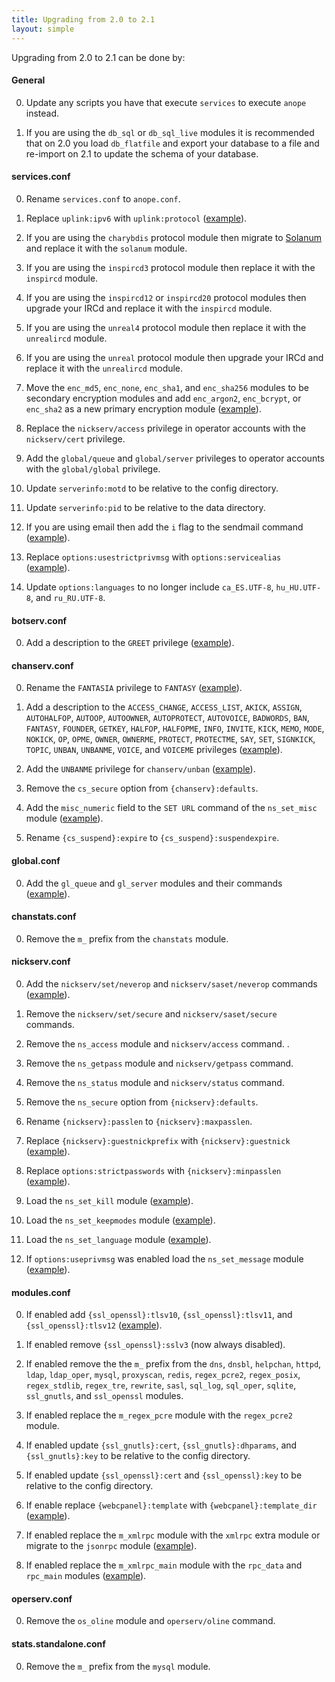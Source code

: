 ```yaml
---
title: Upgrading from 2.0 to 2.1
layout: simple
---
```


Upgrading from 2.0 to 2.1 can be done by:

#### General

0. Update any scripts you have that execute `services` to execute `anope` instead.

0. If you are using the `db_sql` or `db_sql_live` modules it is recommended that on 2.0 you load `db_flatfile` and export your database to a file and re-import on 2.1 to update the schema of your database.

#### services.conf

0. Rename `services.conf` to `anope.conf`.

0. Replace `uplink:ipv6` with `uplink:protocol` ([example](https://github.com/anope/anope/blob/2.1.0/data/anope.example.conf#L172-L176)).

0. If you are using the `charybdis` protocol module then migrate to [Solanum](https://github.com/solanum-ircd/solanum) and replace it with the `solanum` module.

0. If you are using the `inspircd3` protocol module then replace it with the `inspircd` module.

0. If you are using the `inspircd12` or `inspircd20` protocol modules then upgrade your IRCd and replace it with the `inspircd` module.

0. If you are using the `unreal4` protocol module then replace it with the `unrealircd` module.

0. If you are using the `unreal` protocol module then upgrade your IRCd and replace it with the `unrealircd` module.

0. Move the `enc_md5`, `enc_none`, `enc_sha1`, and `enc_sha256` modules to be secondary encryption modules and add `enc_argon2`, `enc_bcrypt`, or `enc_sha2` as a new primary encryption module ([example](https://github.com/anope/anope/blob/2.1.4/data/anope.example.conf#L1228-L1345)).

0. Replace the `nickserv/access` privilege in operator accounts with the `nickserv/cert` privilege.

0. Add the `global/queue` and `global/server` privileges to operator accounts with the `global/global` privilege.

0. Update `serverinfo:motd` to be relative to the config directory.

0. Update `serverinfo:pid` to be relative to the data directory.

0. If you are using email then add the `i` flag to the sendmail command ([example](https://github.com/anope/anope/blob/2.1.4/data/anope.example.conf#L953)).

0. Replace `options:usestrictprivmsg` with `options:servicealias` ([example](https://github.com/anope/anope/blob/2.1.10/data/anope.example.conf#L432-L437)).

0. Update `options:languages` to no longer include `ca_ES.UTF-8`, `hu_HU.UTF-8`, and `ru_RU.UTF-8`.

#### botserv.conf

0. Add a description to the `GREET` privilege ([example](https://github.com/anope/anope/blob/2.1.1/data/botserv.example.conf#L326)).

#### chanserv.conf

0. Rename the `FANTASIA` privilege to `FANTASY` ([example](https://github.com/anope/anope/blob/2.1.7/data/chanserv.example.conf#L393-L408)).

0. Add a description to the `ACCESS_CHANGE`, `ACCESS_LIST`, `AKICK`, `ASSIGN`, `AUTOHALFOP`, `AUTOOP`, `AUTOOWNER`, `AUTOPROTECT`, `AUTOVOICE`, `BADWORDS`, `BAN`, `FANTASY`, `FOUNDER`, `GETKEY`, `HALFOP`, `HALFOPME`, `INFO`, `INVITE`, `KICK`, `MEMO`, `MODE`, `NOKICK`, `OP`, `OPME`, `OWNER`, `OWNERME`, `PROTECT`, `PROTECTME`, `SAY`, `SET`, `SIGNKICK`, `TOPIC`, `UNBAN`, `UNBANME`, `VOICE`, and `VOICEME` privileges ([example](https://github.com/anope/anope/blob/2.1.11/data/chanserv.example.conf#L217-L850)).

0. Add the `UNBANME` privilege for `chanserv/unban` ([example](https://github.com/anope/anope/blob/2.1.1/data/chanserv.example.conf#L791-L806)).

0. Remove the `cs_secure` option from `{chanserv}:defaults`.

0. Add the `misc_numeric` field to the `SET URL` command of the `ns_set_misc` module ([example](https://github.com/anope/anope/blob/2.1.11/data/chanserv.example.conf#L1259])).

0. Rename `{cs_suspend}:expire` to `{cs_suspend}:suspendexpire`.

#### global.conf

0. Add the `gl_queue` and `gl_server` modules and their commands ([example](https://github.com/anope/anope/blob/2.1.4/data/global.example.conf#L117-L141)).

#### chanstats.conf

0. Remove the `m_` prefix from the `chanstats` module.

#### nickserv.conf

0. Add the `nickserv/set/neverop` and `nickserv/saset/neverop` commands ([example](https://github.com/anope/anope/blob/2.1.0/data/nickserv.example.conf#L581-L582])).

0. Remove the `nickserv/set/secure` and `nickserv/saset/secure` commands.

0. Remove the `ns_access` module and `nickserv/access` command.
.
0. Remove the `ns_getpass` module and `nickserv/getpass` command.

0. Remove the `ns_status` module and `nickserv/status` command.

0. Remove the `ns_secure` option from `{nickserv}:defaults`.

0. Rename `{nickserv}:passlen` to `{nickserv}:maxpasslen`.

0. Replace `{nickserv}:guestnickprefix` with `{nickserv}:guestnick` ([example](https://github.com/anope/anope/blob/2.1.11/data/nickserv.example.conf#L205-L216)).

0. Replace `options:strictpasswords` with `{nickserv}:minpasslen` ([example](https://github.com/anope/anope/blob/2.1.0/data/nickserv.example.conf#L212-L217)).

0. Load the `ns_set_kill` module ([example](https://github.com/anope/anope/blob/2.1.11/data/nickserv.example.conf#L557-L574)).

0. Load the `ns_set_keepmodes` module ([example](https://github.com/anope/anope/blob/2.1.12/data/nickserv.example.conf#L557-L576)).


0. Load the `ns_set_language` module ([example](https://github.com/anope/anope/blob/2.1.11/data/nickserv.example.conf#L579-L588)).

0. If `options:useprivmsg` was enabled load the `ns_set_message` module ([example](https://github.com/anope/anope/blob/2.1.10/data/nickserv.example.conf#L578-L591)).

#### modules.conf

0. If enabled add `{ssl_openssl}:tlsv10`, `{ssl_openssl}:tlsv11`, and `{ssl_openssl}:tlsv12` ([example](https://github.com/anope/anope/blob/2.1.2/data/modules.example.conf#L632-L639)).

0. If enabled remove `{ssl_openssl}:sslv3` (now always disabled).

0. If enabled remove the the `m_` prefix from the `dns`, `dnsbl`, `helpchan`, `httpd`, `ldap`, `ldap_oper`, `mysql`, `proxyscan`, `redis`, `regex_pcre2`, `regex_posix`, `regex_stdlib`, `regex_tre`, `rewrite`, `sasl`, `sql_log`, `sql_oper`, `sqlite`, `ssl_gnutls`, and `ssl_openssl` modules.

0. If enabled replace the `m_regex_pcre` module with the `regex_pcre2` module.

0. If enabled update `{ssl_gnutls}:cert`, `{ssl_gnutls}:dhparams`, and `{ssl_gnutls}:key` to be relative to the config directory.

0. If enabled update `{ssl_openssl}:cert` and `{ssl_openssl}:key` to be relative to the config directory.

0. If enable replace `{webcpanel}:template` with `{webcpanel}:template_dir` ([example](https://github.com/anope/anope/blob/2.1.4/data/modules.example.conf#L777-L781)).

0. If enabled replace the `m_xmlrpc` module with the `xmlrpc` extra module or migrate to the `jsonrpc` module ([example](https://github.com/anope/anope/blob/2.1.12/data/modules.example.conf#L788-L818)).

0. If enabled replace the `m_xmlrpc_main` module with the `rpc_data` and `rpc_main` modules ([example](https://github.com/anope/anope/blob/2.1.12/data/modules.example.conf#L820-L842)).

#### operserv.conf

0. Remove the `os_oline` module and `operserv/oline` command.

#### stats.standalone.conf

0. Remove the `m_` prefix from the `mysql` module.
